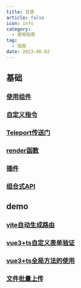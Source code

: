 ```yaml
---
title: 目录
article: false
icon: info
category:
  - 使用指南
tag:
  - 指南
date: 2023-06-02
---
```


## 基础
### [使用组件](component.md)
### [自定义指令](directives.md)
### [Teleport传送门](teleport.md)
### [render函数](render.md)
### [插件](plugins.md)
### [组合式API](composition.md)

## demo
### [vite自动生成路由](createViteRouter.md)
### [vue3+ts自定义表单验证](validate.md)
### [vue3+ts全局方法的使用](ts-global.md)
### [文件批量上传](fileAllUpload.md)